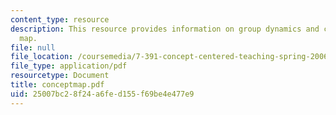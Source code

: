 ```yaml
---
content_type: resource
description: This resource provides information on group dynamics and creating a concept
  map.
file: null
file_location: /coursemedia/7-391-concept-centered-teaching-spring-2006/25007bc28f24a6fed155f69be4e477e9_conceptmap.pdf
file_type: application/pdf
resourcetype: Document
title: conceptmap.pdf
uid: 25007bc2-8f24-a6fe-d155-f69be4e477e9
---
```

